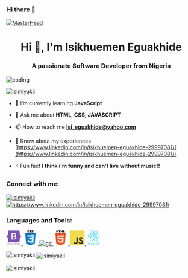 ### Hi there 👋

<!--
**Isimiyakii/Isimiyakii** is a ✨ _special_ ✨ repository because its `README.md` (this file) appears on your GitHub profile.

Here are some ideas to get you started:

- 🔭 I’m currently working on ...
- 🌱 I’m currently learning ...
- 👯 I’m looking to collaborate on ...
- 🤔 I’m looking for help with ...
- 💬 Ask me about ...
- 📫 How to reach me: ...
- 😄 Pronouns: ...
- ⚡ Fun fact: ...
-->
[![MasterHead](https://i0.wp.com/webcodeflow.com/wp-content/uploads/2021/04/Pixel-Banner.gif?fit=540%2C246&ssl=1)](https://rishavchanda.io)
<h1 align="center">Hi 👋, I'm Isikhuemen Eguakhide</h1>
<h3 align="center">A passionate Software Developer from Nigeria</h3>
<img align ="center" alt="coding" width="400" src="https://c.tenor.com/2uyENRmiUt0AAAAM/coding.gif">



<p align="left"> <a href="https://twitter.com/isimiyakii" target="blank"><img src="https://img.shields.io/twitter/follow/isimiyakii?logo=twitter&style=for-the-badge" alt="isimiyakii" /></a> </p>

- 🌱 I’m currently learning **JavaScript**

- 💬 Ask me about **HTML, CSS, JAVASCRIPT**

- 📫 How to reach me **Isi_eguakhide@yahoo.com**

- 📄 Know about my experiences [https://www.linkedin.com/in/isikhuemen-eguakhide-29997081/](https://www.linkedin.com/in/isikhuemen-eguakhide-29997081/)

- ⚡ Fun fact **I think i'm funny and can't live without music!!**

<h3 align="left">Connect with me:</h3>
<p align="left">
<a href="https://twitter.com/isimiyakii" target="blank"><img align="center" src="https://raw.githubusercontent.com/rahuldkjain/github-profile-readme-generator/master/src/images/icons/Social/twitter.svg" alt="isimiyakii" height="30" width="40" /></a>
<a href="https://linkedin.com/in/https://www.linkedin.com/in/isikhuemen-eguakhide-29997081/" target="blank"><img align="center" src="https://raw.githubusercontent.com/rahuldkjain/github-profile-readme-generator/master/src/images/icons/Social/linked-in-alt.svg" alt="https://www.linkedin.com/in/isikhuemen-eguakhide-29997081/" height="30" width="40" /></a>
</p>

<h3 align="left">Languages and Tools:</h3>
<p align="left"> <a href="https://getbootstrap.com" target="_blank" rel="noreferrer"> <img src="https://raw.githubusercontent.com/devicons/devicon/master/icons/bootstrap/bootstrap-plain-wordmark.svg" alt="bootstrap" width="40" height="40"/> </a> <a href="https://www.w3schools.com/css/" target="_blank" rel="noreferrer"> <img src="https://raw.githubusercontent.com/devicons/devicon/master/icons/css3/css3-original-wordmark.svg" alt="css3" width="40" height="40"/> </a> <a href="https://git-scm.com/" target="_blank" rel="noreferrer"> <img src="https://www.vectorlogo.zone/logos/git-scm/git-scm-icon.svg" alt="git" width="40" height="40"/> </a> <a href="https://www.w3.org/html/" target="_blank" rel="noreferrer"> <img src="https://raw.githubusercontent.com/devicons/devicon/master/icons/html5/html5-original-wordmark.svg" alt="html5" width="40" height="40"/> </a> <a href="https://developer.mozilla.org/en-US/docs/Web/JavaScript" target="_blank" rel="noreferrer"> <img src="https://raw.githubusercontent.com/devicons/devicon/master/icons/javascript/javascript-original.svg" alt="javascript" width="40" height="40"/> </a> <a href="https://reactjs.org/" target="_blank" rel="noreferrer"> <img src="https://raw.githubusercontent.com/devicons/devicon/master/icons/react/react-original-wordmark.svg" alt="react" width="40" height="40"/> </a> </p>

<p><img align="left" src="https://github-readme-stats.vercel.app/api/top-langs?username=isimiyakii&show_icons=true&locale=en&layout=compact" alt="isimiyakii" /></p>

<p>&nbsp;<img align="center" src="https://github-readme-stats.vercel.app/api?username=isimiyakii&show_icons=true&locale=en" alt="isimiyakii" /></p>

<p><img align="center" src="https://github-readme-streak-stats.herokuapp.com/?user=isimiyakii&" alt="isimiyakii" /></p>
